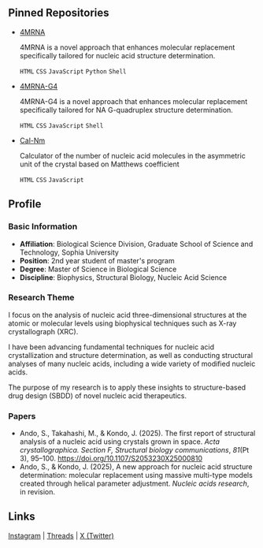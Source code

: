 ## Pinned Repositories
- [4MRNA](https://github.com/S-Ando-Biophysics/4MRNA)

    4MRNA is a novel approach that enhances molecular replacement specifically tailored for nucleic acid structure determination.

    `HTML` `CSS` `JavaScript` `Python` `Shell`

- [4MRNA-G4](https://github.com/S-Ando-Biophysics/4MRNA-G4)

    4MRNA-G4 is a novel approach that enhances molecular replacement specifically tailored for NA G-quadruplex structure determination.

    `HTML` `CSS` `JavaScript` `Shell`

- [Cal-Nm](https://github.com/S-Ando-Biophysics/Cal-Nm)

    Calculator of the number of nucleic acid molecules in the asymmetric unit of the crystal based on Matthews coefficient

    `HTML` `CSS` `JavaScript`

## Profile
### Basic Information
- **Affiliation**: Biological Science Division, Graduate School of Science and Technology, Sophia University
- **Position**: 2nd year student of master's program
- **Degree**: Master of Science in Biological Science
- **Discipline**: Biophysics, Structural Biology, Nucleic Acid Science

### Research Theme
I focus on the analysis of nucleic acid three-dimensional structures at the atomic or molecular levels using biophysical techniques such as X-ray crystallograph (XRC). 

I have been advancing fundamental techniques for nucleic acid crystallization and structure determination, as well as conducting structural analyses of many nucleic acids, including a wide variety of modified nucleic acids. 

The purpose of my research is to apply these insights to structure-based drug design (SBDD) of novel nucleic acid therapeutics.

### Papers
- Ando, S., Takahashi, M., & Kondo, J. (2025). The first report of structural analysis of a nucleic acid using crystals grown in space. _Acta crystallographica. Section F, Structural biology communications_, _81_(Pt 3), 95–100. https://doi.org/10.1107/S2053230X25000810
- Ando, S., & Kondo, J. (2025), A new approach for nucleic acid structure determination: molecular replacement using massive multi-type models created through helical parameter adjustment. _Nucleic acids research_, in revision.


## Links
[Instagram](https://www.instagram.com/s.ando_biophysics) | [Threads](https://www.threads.com/@s.ando_biophysics) | [X (Twitter)](https://x.com/s_ando_biophys)

